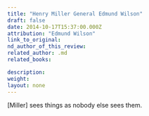 ```yaml
---
title: "Henry Miller General Edmund Wilson"
draft: false
date: 2014-10-17T15:37:00.000Z
attribution: "Edmund Wilson"
link_to_original:
nd_author_of_this_review:
related_author: .md
related_books:

description:
weight:
layout: none
---
```

[Miller] sees things as nobody else sees them.

